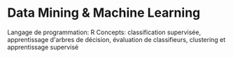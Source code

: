 # Data Mining & Machine Learning
Langage de programmation: R
Concepts: classification supervisée, apprentissage d'arbres de décision, évaluation de classifieurs, clustering et apprentissage supervisé
